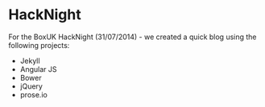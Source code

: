 HackNight
=========

For the BoxUK HackNight (31/07/2014) - we created a quick blog using the following projects:

- Jekyll
- Angular JS
- Bower
- jQuery
- prose.io

